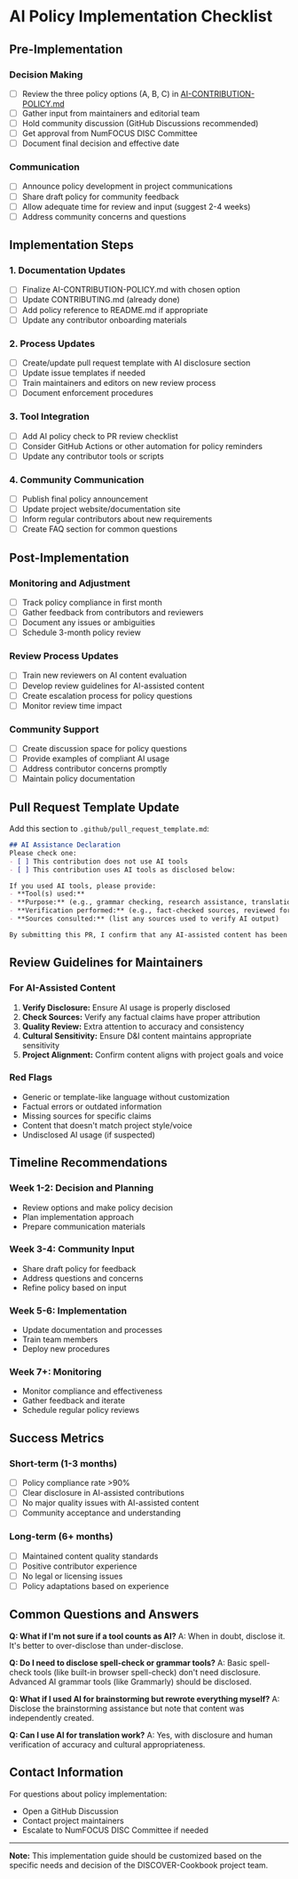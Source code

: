 # AI Policy Implementation Checklist

## Pre-Implementation

### Decision Making
- [ ] Review the three policy options (A, B, C) in [AI-CONTRIBUTION-POLICY.md](AI-CONTRIBUTION-POLICY.md)
- [ ] Gather input from maintainers and editorial team
- [ ] Hold community discussion (GitHub Discussions recommended)
- [ ] Get approval from NumFOCUS DISC Committee
- [ ] Document final decision and effective date

### Communication
- [ ] Announce policy development in project communications
- [ ] Share draft policy for community feedback
- [ ] Allow adequate time for review and input (suggest 2-4 weeks)
- [ ] Address community concerns and questions

## Implementation Steps

### 1. Documentation Updates
- [ ] Finalize AI-CONTRIBUTION-POLICY.md with chosen option
- [ ] Update CONTRIBUTING.md (already done)
- [ ] Add policy reference to README.md if appropriate
- [ ] Update any contributor onboarding materials

### 2. Process Updates
- [ ] Create/update pull request template with AI disclosure section
- [ ] Update issue templates if needed
- [ ] Train maintainers and editors on new review process
- [ ] Document enforcement procedures

### 3. Tool Integration
- [ ] Add AI policy check to PR review checklist
- [ ] Consider GitHub Actions or other automation for policy reminders
- [ ] Update any contributor tools or scripts

### 4. Community Communication
- [ ] Publish final policy announcement
- [ ] Update project website/documentation site
- [ ] Inform regular contributors about new requirements
- [ ] Create FAQ section for common questions

## Post-Implementation

### Monitoring and Adjustment
- [ ] Track policy compliance in first month
- [ ] Gather feedback from contributors and reviewers
- [ ] Document any issues or ambiguities
- [ ] Schedule 3-month policy review

### Review Process Updates
- [ ] Train new reviewers on AI content evaluation
- [ ] Develop review guidelines for AI-assisted content
- [ ] Create escalation process for policy questions
- [ ] Monitor review time impact

### Community Support
- [ ] Create discussion space for policy questions
- [ ] Provide examples of compliant AI usage
- [ ] Address contributor concerns promptly
- [ ] Maintain policy documentation

## Pull Request Template Update

Add this section to `.github/pull_request_template.md`:

```markdown
## AI Assistance Declaration
Please check one:
- [ ] This contribution does not use AI tools
- [ ] This contribution uses AI tools as disclosed below:

If you used AI tools, please provide:
- **Tool(s) used:** 
- **Purpose:** (e.g., grammar checking, research assistance, translation)
- **Verification performed:** (e.g., fact-checked sources, reviewed for accuracy)
- **Sources consulted:** (list any sources used to verify AI output)

By submitting this PR, I confirm that any AI-assisted content has been thoroughly reviewed and I take full responsibility for its accuracy and quality.
```

## Review Guidelines for Maintainers

### For AI-Assisted Content
1. **Verify Disclosure:** Ensure AI usage is properly disclosed
2. **Check Sources:** Verify any factual claims have proper attribution
3. **Quality Review:** Extra attention to accuracy and consistency
4. **Cultural Sensitivity:** Ensure D&I content maintains appropriate sensitivity
5. **Project Alignment:** Confirm content aligns with project goals and voice

### Red Flags
- Generic or template-like language without customization
- Factual errors or outdated information
- Missing sources for specific claims
- Content that doesn't match project style/voice
- Undisclosed AI usage (if suspected)

## Timeline Recommendations

### Week 1-2: Decision and Planning
- Review options and make policy decision
- Plan implementation approach
- Prepare communication materials

### Week 3-4: Community Input
- Share draft policy for feedback
- Address questions and concerns
- Refine policy based on input

### Week 5-6: Implementation
- Update documentation and processes
- Train team members
- Deploy new procedures

### Week 7+: Monitoring
- Monitor compliance and effectiveness
- Gather feedback and iterate
- Schedule regular policy reviews

## Success Metrics

### Short-term (1-3 months)
- [ ] Policy compliance rate >90%
- [ ] Clear disclosure in AI-assisted contributions
- [ ] No major quality issues with AI-assisted content
- [ ] Community acceptance and understanding

### Long-term (6+ months)
- [ ] Maintained content quality standards
- [ ] Positive contributor experience
- [ ] No legal or licensing issues
- [ ] Policy adaptations based on experience

## Common Questions and Answers

**Q: What if I'm not sure if a tool counts as AI?**
A: When in doubt, disclose it. It's better to over-disclose than under-disclose.

**Q: Do I need to disclose spell-check or grammar tools?**
A: Basic spell-check tools (like built-in browser spell-check) don't need disclosure. Advanced AI grammar tools (like Grammarly) should be disclosed.

**Q: What if I used AI for brainstorming but rewrote everything myself?**
A: Disclose the brainstorming assistance but note that content was independently created.

**Q: Can I use AI for translation work?**
A: Yes, with disclosure and human verification of accuracy and cultural appropriateness.

## Contact Information

For questions about policy implementation:
- Open a GitHub Discussion
- Contact project maintainers
- Escalate to NumFOCUS DISC Committee if needed

---

**Note:** This implementation guide should be customized based on the specific needs and decision of the DISCOVER-Cookbook project team. 